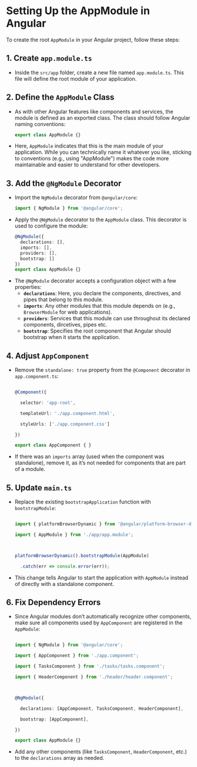 
# Setting Up the AppModule in Angular

To create the root `AppModule` in your Angular project, follow these steps:

## 1. Create `app.module.ts`
- Inside the `src/app` folder, create a new file named `app.module.ts`. This file will define the root module of your application.

## 2. Define the `AppModule` Class
- As with other Angular features like components and services, the module is defined as an exported class. The class should follow Angular naming conventions:
    ```typescript
    export class AppModule {}
    ```
- Here, `AppModule` indicates that this is the main module of your application. While you can technically name it whatever you like, sticking to conventions (e.g., using "AppModule") makes the code more maintainable and easier to understand for other developers.

## 3. Add the `@NgModule` Decorator
- Import the `NgModule` decorator from `@angular/core`:
    ```typescript
    import { NgModule } from '@angular/core';
    ```
- Apply the `@NgModule` decorator to the `AppModule` class. This decorator is used to configure the module:
    ```typescript
    @NgModule({
      declarations: [],
      imports: [],
      providers: [],
      bootstrap: []
    })
    export class AppModule {}
    ```
- The `@NgModule` decorator accepts a configuration object with a few properties:
    - **`declarations`**: Here, you declare the components, directives, and pipes that belong to this module.
    - **`imports`**: Any other modules that this module depends on (e.g., `BrowserModule` for web applications).
    - **`providers`**: Services that this module can use throughout its declared components, dircetives, pipes etc.
    - **`bootstrap`**: Specifies the root component that Angular should bootstrap when it starts the application.

## 4. Adjust `AppComponent`

   - Remove the `standalone: true` property from the `@Component` decorator in `app.component.ts`:

     ```typescript

     @Component({

       selector: 'app-root',

       templateUrl: './app.component.html',

       styleUrls: ['./app.component.css']

     })

     export class AppComponent { }

     ```

   - If there was an `imports` array (used when the component was standalone), remove it, as it’s not needed for components that are part of a module.



## 5. Update `main.ts`

   - Replace the existing `bootstrapApplication` function with `bootstrapModule`:

     ```typescript

     import { platformBrowserDynamic } from '@angular/platform-browser-dynamic';

     import { AppModule } from './app/app.module';



     platformBrowserDynamic().bootstrapModule(AppModule)

       .catch(err => console.error(err));

     ```

   - This change tells Angular to start the application with `AppModule` instead of directly with a standalone component.



## 6. Fix Dependency Errors

   - Since Angular modules don’t automatically recognize other components, make sure all components used by `AppComponent` are registered in the `AppModule`:

     ```typescript

     import { NgModule } from '@angular/core';

     import { AppComponent } from './app.component';

     import { TasksComponent } from './tasks/tasks.component';

     import { HeaderComponent } from './header/header.component';



     @NgModule({

       declarations: [AppComponent, TasksComponent, HeaderComponent],

       bootstrap: [AppComponent],

     })

     export class AppModule {}

     ```

   - Add any other components (like `TasksComponent`, `HeaderComponent`, etc.) to the `declarations` array as needed.



